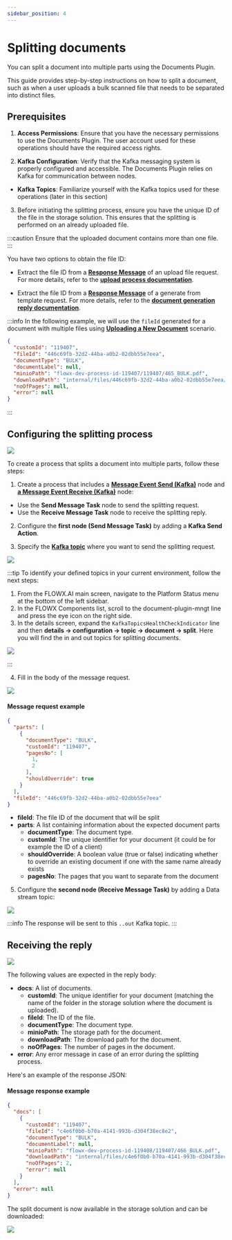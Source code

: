 ```yaml
---
sidebar_position: 4
---
```


# Splitting documents

You can split a document into multiple parts using the Documents Plugin.

This guide provides step-by-step instructions on how to split a document, such as when a user uploads a bulk scanned file that needs to be separated into distinct files.

## Prerequisites

1. **Access Permissions**: Ensure that you have the necessary permissions to use the Documents Plugin. The user account used for these operations should have the required access rights.

2. **Kafka Configuration**: Verify that the Kafka messaging system is properly configured and accessible. The Documents Plugin relies on Kafka for communication between nodes.

  - **Kafka Topics**: Familiarize yourself with the Kafka topics used for these operations (later in this section)

3. Before initiating the splitting process, ensure you have the unique ID of the file in the storage solution. This ensures that the splitting is performed on an already uploaded file.

:::caution
Ensure that the uploaded document contains more than one file.
:::

You have two options to obtain the file ID:

- Extract the file ID from a [**Response Message**](./uploading-a-new-document.md#response-message-example-1) of an upload file request. For more details, refer to the [**upload process documentation**](uploading-a-new-document.md).

- Extract the file ID from a [**Response Message**](./generate-docs-based-on-templates/generating-from-html-templates.md#receiving-the-document-generation-reply) of a generate from template request. For more details, refer to the [**document generation reply documentation**](./generate-docs-based-on-templates/generating-from-html-templates.md).


:::info
In the following example, we will use the `fileId` generated for a document with multiple files using [<u>**Uploading a New Document**</u>](./uploading-a-new-document.md) scenario.

```json
{
  "customId": "119407",
  "fileId": "446c69fb-32d2-44ba-a0b2-02dbb55e7eea",
  "documentType": "BULK",
  "documentLabel": null,
  "minioPath": "flowx-dev-process-id-119407/119407/465_BULK.pdf",
  "downloadPath": "internal/files/446c69fb-32d2-44ba-a0b2-02dbb55e7eea/download",
  "noOfPages": null,
  "error": null
}
```
:::

## Configuring the splitting process

![](https://s3.eu-west-1.amazonaws.com/docx.flowx.ai/release34/split_document.png)

To create a process that splits a document into multiple parts, follow these steps:

1. Create a process that includes a [**Message Event Send (Kafka)**](../../../../../building-blocks/node/message-send-received-task-node.md#configuring-a-message-send-task-node) node and [**a Message Event Receive (Kafka)**](../../../../../building-blocks/node/message-send-received-task-node.md#configuring-a-message-receive-task-node) node:

* Use the **Send Message Task** node to send the splitting request.
* Use the **Receive Message Task** node to receive the splitting reply.

2. Configure the **first node (Send Message Task)** by adding a **Kafka Send Action**.

3. Specify the [**Kafka topic**](../../../plugins-setup-guide/documents-plugin-setup/documents-plugin-setup.md#kafka-configuration) where you want to send the splitting request.

![](https://s3.eu-west-1.amazonaws.com/docx.flowx.ai/platform-deep-dive/kafka_split_topic.png)

:::tip
To identify your defined topics in your current environment, follow the next steps:

1. From the FLOWX.AI main screen, navigate to the Platform Status menu at the bottom of the left sidebar.
2. In the FLOWX Components list, scroll to the document-plugin-mngt line and press the eye icon on the right side.
3. In the details screen, expand the `KafkaTopicsHealthCheckIndicator` line and then **details → configuration → topic → document → split**. Here you will find the in and out topics for splitting documents.

![](https://s3.eu-west-1.amazonaws.com/docx.flowx.ai/release34/kafka_topics_split.png)

:::

4. Fill in the body of the message request.

![](https://s3.eu-west-1.amazonaws.com/docx.flowx.ai/release34/split_kafka_action.png)

#### Message request example

```json
{
  "parts": [
    {
      "documentType": "BULK",
      "customId": "119407",
      "pagesNo": [
        1,
        2
      ],
      "shouldOverride": true
    }
  ],
  "fileId": "446c69fb-32d2-44ba-a0b2-02dbb55e7eea"
}
```

* **fileId**: The file ID of the document that will be split
* **parts**: A list containing information about the expected document parts
  * **documentType**: The document type.
  * **customId**: The unique identifier for your document (it could be for example the ID of a client)
  * **shouldOverride**: A boolean value (true or false) indicating whether to override an existing document if one with the same name already exists
  * **pagesNo**: The pages that you want to separate from the document


5. Configure the **second node (Receive Message Task)** by adding a Data stream topic:

![](https://s3.eu-west-1.amazonaws.com/docx.flowx.ai/release34/split_response_kafka.png)

:::info
The response will be sent to this `..out` Kafka topic.
:::

## Receiving the reply

![](https://s3.eu-west-1.amazonaws.com/docx.flowx.ai/release34/split_response.png)

The following values are expected in the reply body:

* **docs**: A list of documents.
  * **customId**: The unique identifier for your document (matching the name of the folder in the storage solution where the document is uploaded).
  * **fileId**: The ID of the file.
  * **documentType**: The document type.
  * **minioPath**: The storage path for the document.
  * **downloadPath**: The download path for the document.
  * **noOfPages**: The number of pages in the document.
* **error**: Any error message in case of an error during the splitting process.

Here's an example of the response JSON:

#### Message response example

```json
{
  "docs": [
    {
      "customId": "119407",
      "fileId": "c4e6f0b0-b70a-4141-993b-d304f38ec8e2",
      "documentType": "BULK",
      "documentLabel": null,
      "minioPath": "flowx-dev-process-id-119408/119407/466_BULK.pdf",
      "downloadPath": "internal/files/c4e6f0b0-b70a-4141-993b-d304f38ec8e2/download",
      "noOfPages": 2,
      "error": null
    }
  ],
  "error": null
}
```

The split document is now available in the storage solution and can be downloaded:

![](https://s3.eu-west-1.amazonaws.com/docx.flowx.ai/release34/2024-01-30%2013.39.35.gif)